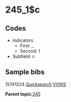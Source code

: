 # 245\_1$c

## Codes

-   Indicators
    -   First: \_
    -   Second: 1
-   Subfield: c

## Sample bibs

15741224 [Quicksearch](https://search.library.yale.edu/catalog/15741224) [VXWS](http://prodorbis.library.yale.edu:7014/vxws/GetHoldingsService?bibId=15741224)

**Parent topic:**[245](../../tags/245/245.md)

